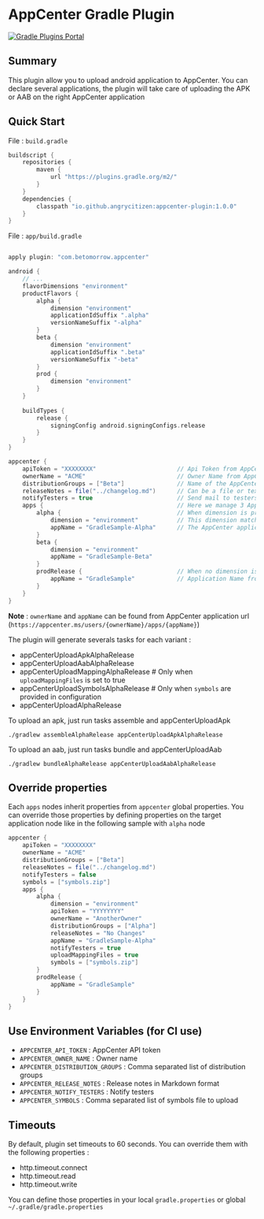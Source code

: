# AppCenter Gradle Plugin

[![Gradle Plugins Portal](https://img.shields.io/maven-metadata/v/https/plugins.gradle.org/m2/io/github/angrycitizen/appcenter/io.github.angrycitizen.appcenter.gradle.plugin/maven-metadata.xml.svg?label=Gradle%20Plugins%20Portal)](https://plugins.gradle.org/plugin/io.github.angrycitizen.appcenter)

## Summary

This plugin allow you to upload android application to AppCenter. You can declare several
applications, the plugin will take care of uploading the APK or AAB on the right AppCenter
application

## Quick Start

File : `build.gradle`

```groovy
buildscript {
    repositories {
        maven {
            url "https://plugins.gradle.org/m2/"
        }
    }
    dependencies {
        classpath "io.github.angrycitizen:appcenter-plugin:1.0.0"
    }
}

```

File : `app/build.gradle`

```groovy

apply plugin: "com.betomorrow.appcenter"

android {
    // ...
    flavorDimensions "environment"
    productFlavors {
        alpha {
            dimension "environment"
            applicationIdSuffix ".alpha"
            versionNameSuffix "-alpha"
        }
        beta {
            dimension "environment"
            applicationIdSuffix ".beta"
            versionNameSuffix "-beta"
        }
        prod {
            dimension "environment"
        }
    }
    
    buildTypes {
        release {
            signingConfig android.signingConfigs.release
        }
    }
}

appcenter {
    apiToken = "XXXXXXXX"                       // Api Token from AppCenter user profile
    ownerName = "ACME"                          // Owner Name from AppCenter Application (see following note)
    distributionGroups = ["Beta"]               // Name of the AppCenter Distribution Group
    releaseNotes = file("../changelog.md")      // Can be a file or text
    notifyTesters = true                        // Send mail to testers
    apps {                                      // Here we manage 3 AppCenter applications : alpha, beta and prod
        alpha {                                 // When dimension is provided, this name match the productFlavor name
            dimension = "environment"           // This dimension match the flavor dimension
            appName = "GradleSample-Alpha"      // The AppCenter application name
        }
        beta {
            dimension = "environment"
            appName = "GradleSample-Beta"
        }
        prodRelease {                           // When no dimension is provided, this name match the full variant name
            appName = "GradleSample"            // Application Name from AppCenter (see following note)
        }
    }
}

```

**Note** : `ownerName` and `appName` can be found from AppCenter application
url (`https://appcenter.ms/users/{ownerName}/apps/{appName}`)

The plugin will generate severals tasks for each variant :

- appCenterUploadApkAlphaRelease
- appCenterUploadAabAlphaRelease
- appCenterUploadMappingAlphaRelease # Only when `uploadMappingFiles` is set to true
- appCenterUploadSymbolsAlphaRelease # Only when `symbols` are provided in configuration
- appCenterUploadAlphaRelease

To upload an apk, just run tasks assemble and appCenterUploadApk

`./gradlew assembleAlphaRelease appCenterUploadApkAlphaRelease`

To upload an aab, just run tasks bundle and appCenterUploadAab

`./gradlew bundleAlphaRelease appCenterUploadAabAlphaRelease`

## Override properties

Each `apps` nodes inherit properties from `appcenter` global properties. You can override those
properties by defining properties on the target application node like in the following sample
with `alpha` node

```groovy
appcenter {
    apiToken = "XXXXXXXX"
    ownerName = "ACME"
    distributionGroups = ["Beta"]
    releaseNotes = file("../changelog.md")
    notifyTesters = false
    symbols = ["symbols.zip"]
    apps {      
        alpha {
            dimension = "environment"
            apiToken = "YYYYYYYY"
            ownerName = "AnotherOwner"
            distributionGroups = ["Alpha"]
            releaseNotes = "No Changes"
            appName = "GradleSample-Alpha"
            notifyTesters = true
            uploadMappingFiles = true
            symbols = ["symbols.zip"]
        }
        prodRelease {           
            appName = "GradleSample"
        }
    }
}
```

## Use Environment Variables (for CI use)

- `APPCENTER_API_TOKEN` : AppCenter API token
- `APPCENTER_OWNER_NAME` : Owner name
- `APPCENTER_DISTRIBUTION_GROUPS` : Comma separated list of distribution groups
- `APPCENTER_RELEASE_NOTES` : Release notes in Markdown format
- `APPCENTER_NOTIFY_TESTERS` : Notify testers
- `APPCENTER_SYMBOLS` : Comma separated list of symbols file to upload

## Timeouts

By default, plugin set timeouts to 60 seconds. You can override them with the following properties :

- http.timeout.connect
- http.timeout.read
- http.timeout.write

You can define those properties in your local `gradle.properties` or
global `~/.gradle/gradle.properties`
